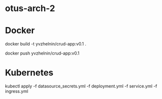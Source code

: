 # otus-arch-2

# Docker
<p>docker build -t yvzhelnin/crud-app:v0.1 .</p>
<p>docker push yvzhelnin/crud-app:v0.1</p>

# Kubernetes
<p>kubectl apply -f datasource_secrets.yml -f deployment.yml -f service.yml -f ingress.yml</p>
